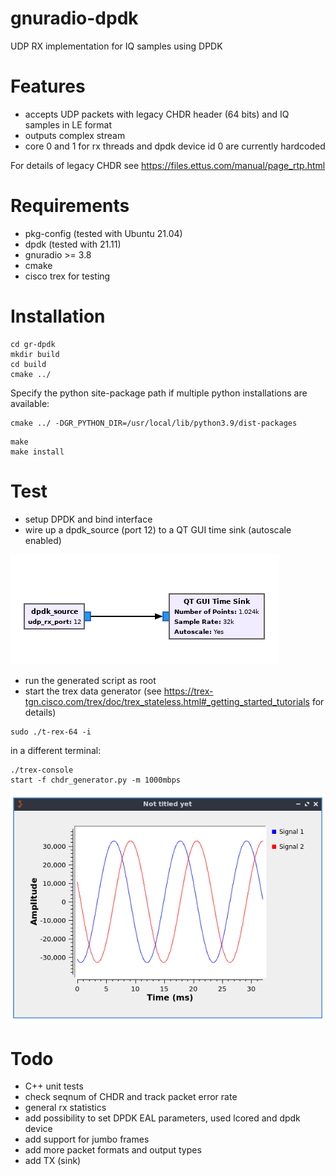 # gnuradio-dpdk
UDP RX implementation for IQ samples using DPDK

# Features
* accepts UDP packets with legacy CHDR header (64 bits) and IQ samples in LE format
* outputs complex stream
* core 0 and 1 for rx threads and dpdk device id 0 are currently hardcoded

For details of legacy CHDR see https://files.ettus.com/manual/page_rtp.html

#  Requirements
* pkg-config (tested with Ubuntu 21.04)
* dpdk (tested with 21.11)
* gnuradio >= 3.8
* cmake
* cisco trex for testing

# Installation
```
cd gr-dpdk
mkdir build
cd build
cmake ../
```
Specify the python site-package path if multiple python installations are available:
```
cmake ../ -DGR_PYTHON_DIR=/usr/local/lib/python3.9/dist-packages
```
```
make
make install
```

# Test
* setup DPDK and bind interface
* wire up a dpdk_source (port 12) to a QT GUI time sink (autoscale enabled)

![GRC](/screenshots/grc.png)
* run the generated script as root
* start the trex data generator (see https://trex-tgn.cisco.com/trex/doc/trex_stateless.html#_getting_started_tutorials for details)
```
sudo ./t-rex-64 -i
```
in a different terminal:
```
./trex-console
start -f chdr_generator.py -m 1000mbps
```
![output](/screenshots/rx.png)

# Todo
* C++ unit tests
* check seqnum of CHDR and track packet error rate
* general rx statistics
* add possibility to set DPDK EAL parameters, used lcored and dpdk device
* add support for jumbo frames
* add more packet formats and output types
* add TX (sink)
